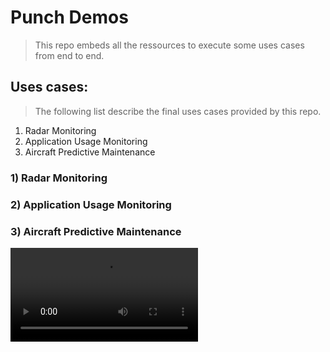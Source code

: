 # Punch Demos

> This repo embeds all the ressources to execute some uses cases from end to end.

## Uses cases:
> The following list describe the final uses cases provided by this repo.

1) Radar Monitoring
2) Application Usage Monitoring
3) Aircraft Predictive Maintenance


### 1) Radar Monitoring
### 2) Application Usage Monitoring
### 3) Aircraft Predictive Maintenance
![alt text](demos/resources/AIRCRAFT_PREDICTIVE_MAINTENANCE.webm)


